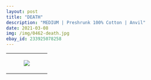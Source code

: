 ```yaml
---
layout: post
title: "DEATH"
description: "MEDIUM | Preshrunk 100% Cotton | Anvil"
date: 2021-03-08
img: /img/0462-death.jpg
ebay_id: 233925078258
---
```




<table style="width:100%;"><tr><td style="vertical-align:top;">
      <figure class="tmblr-full" data-orig-height="2048" data-orig-width="1365" data-orig-src="https://concertshirts.netlify.app/shirts/0462/0462-01.jpg"><img src="https://64.media.tumblr.com/cac9292fad18e3fc7aa59146d5281c29/5bbcab7d17cedcb5-66/s540x810/1779f4a8d2c34ca5605bf67f8fb628876a7b6354.jpg" data-orig-height="2048" data-orig-width="1365" data-orig-src="https://concertshirts.netlify.app/shirts/0462/0462-01.jpg"/></figure></td>
  </tr></table>
